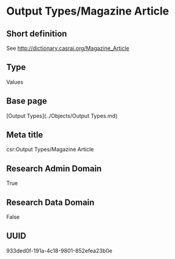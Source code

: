 # Output Types/Magazine Article
## Short definition
See http://dictionary.casrai.org/Magazine_Article
## Type
Values
## Base page
[Output Types](../Objects/Output Types.md)
## Meta title
csr:Output Types/Magazine Article
## Research Admin Domain
True
## Research Data Domain
False
## UUID
933ded0f-191a-4c18-9801-852efea23b0e
